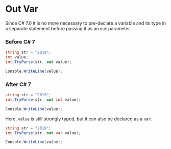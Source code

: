 # Out Var

Since C# 7.0 it is no more necessary to pre-declare a variable and its type in a separate statement before passing it as an `out` parameter.

### Before C# 7

```cs
string str = "2019";
int value;
int.TryParse(str, out value);

Console.WriteLine(value); 
```

### After C# 7

```cs
string str = "2019";
int.TryParse(str, out int value);

Console.WriteLine(value);
```

Here, `value` is still strongly typed, but it can also be declared as a `var`.

```cs
string str = "2019";
int.TryParse(str, out var value);

Console.WriteLine(value);
```